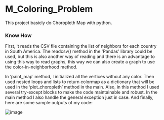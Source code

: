 # M_Coloring_Problem

This project basicly do Choropleth Map with python.

### Know How

First, it reads the CSV file containing the list of neighbors for each country in South America. The readcsv() method in the 'Pandas' library could be used, but this is also another way of reading and there is an advantage to using this way to read graphs, this way we can also create a graph to use the color-in-neighborhood method.

In ‘paint_map’ method, I initialized all the vertices without any color. Then used nested loops and lists to return colormap as a dictionary that will be used in the ‘plot_choropleth’ method in the main. Also, in this method I used several try-except blocks to make the code maintainable and robust. In the main method I also handle the general exception just in case. 
And finally, here are some sample outputs of my code:

![image](https://user-images.githubusercontent.com/73959073/175181109-6fb5a856-dbd4-4571-a26a-6b90b20d01e4.png)
